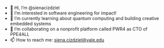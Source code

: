 - 👋 Hi, I’m @sienacizdziel
- 👀 I’m interested in software engineering for impact!
- 🌱 I’m currently learning about quantum computing and building creative embedded systems
- 💞️ I’m collaborating on a nonprofit platform called PWR4 as CTO of PPE4ALL
- 📫 How to reach me: siena.cizdziel@yale.edu

<!---
sienacizdziel/sienacizdziel is a ✨ special ✨ repository because its `README.md` (this file) appears on your GitHub profile.
You can click the Preview link to take a look at your changes.
--->
